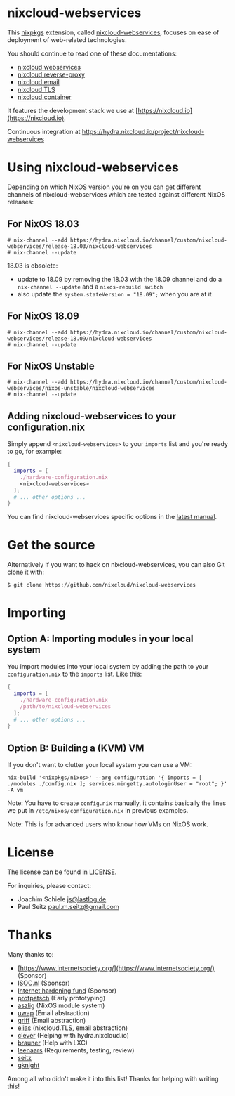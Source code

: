 # nixcloud-webservices

This [nixpkgs](https://github.com/NixOS/nixpkgs) extension, called [nixcloud-webservices](https://github.com/nixcloud/nixcloud-webservices), focuses on ease of deployment of web-related technologies. 

You should continue to read one of these documentations:

* [nixcloud.webservices](documentation/nixcloud.webservices.md)
* [nixcloud.reverse-proxy](documentation/nixcloud.reverse-proxy.md)
* [nixcloud.email](documentation/nixcloud.email.md)
* [nixcloud.TLS](documentation/nixcloud.TLS.md)
* [nixcloud.container](https://github.com/nixcloud/nixcloud-container)


It features the development stack we use at [https://nixcloud.io](https://nixcloud.io). 

Continuous integration at <https://hydra.nixcloud.io/project/nixcloud-webservices>

# Using nixcloud-webservices

Depending on which NixOS version you're on you can get different channels of
nixcloud-webservices which are tested against different NixOS releases:

## For NixOS 18.03

```sh-session
# nix-channel --add https://hydra.nixcloud.io/channel/custom/nixcloud-webservices/release-18.03/nixcloud-webservices
# nix-channel --update
```

18.03 is obsolete:

* update to 18.09 by removing the 18.03 with the 18.09 channel and do a `nix-channel --update` and a `nixos-rebuild switch`
* also update the `system.stateVersion = "18.09";` when you are at it 

## For NixOS 18.09

```sh-session
# nix-channel --add https://hydra.nixcloud.io/channel/custom/nixcloud-webservices/release-18.09/nixcloud-webservices
# nix-channel --update
```

## For NixOS Unstable

```sh-session
# nix-channel --add https://hydra.nixcloud.io/channel/custom/nixcloud-webservices/nixos-unstable/nixcloud-webservices
# nix-channel --update
```

## Adding nixcloud-webservices to your configuration.nix

Simply append `<nixcloud-webservices>` to your `imports` list and you're ready
to go, for example:

```nix
{
  imports = [
    ./hardware-configuration.nix
    <nixcloud-webservices>
  ];
  # ... other options ...
}
```

You can find nixcloud-webservices specific options in the [latest manual](https://hydra.nixcloud.io/job/nixcloud-webservices/release-18.03/manual/latest/download/1).

# Get the source

Alternatively if you want to hack on nixcloud-webservices, you can also Git
clone it with:

```sh-session
$ git clone https://github.com/nixcloud/nixcloud-webservices
```

# Importing

## Option A: Importing modules in your local system

You import modules into your local system by adding the path to your `configuration.nix` to the `imports` list. Like this:

```nix
{
  imports = [
    ./hardware-configuration.nix
    /path/to/nixcloud-webservices
  ];
  # ... other options ...
}
```

## Option B: Building a (KVM) VM

If you don't want to clutter your local system you can use a VM:

    nix-build '<nixpkgs/nixos>' --arg configuration '{ imports = [ ./modules ./config.nix ]; services.mingetty.autologinUser = "root"; }' -A vm

Note: You have to create `config.nix` manually, it contains basically the lines we put in `/etc/nixos/configuration.nix` in previous examples.

Note: This is for advanced users who know how VMs on NixOS work.
    
# License

The license can be found in [LICENSE](LICENSE).

For inquiries, please contact:

 * Joachim Schiele <js@lastlog.de>
 * Paul Seitz <paul.m.seitz@gmail.com>

# Thanks

Many thanks to:

- [https://www.internetsociety.org/](https://www.internetsociety.org/) (Sponsor)
- [ISOC.nl](https://ISOC.nl) (Sponsor)
- [Internet hardening fund](https://nlnet.nl/internethardening/) (Sponsor)
- [profpatsch](https://github.com/Profpatsch) (Early prototyping)
- [aszlig](https://github.com/aszlig) (NixOS module system)
- [uwap](https://github.com/uwap) (Email abstraction)
- [griff](https://github.com/griff) (Email abstraction)
- [elias](https://github.com/eliasp) (nixcloud.TLS, email abstraction)
- [clever](https://github.com/cleverca22) (Helping with hydra.nixcloud.io)
- [brauner](https://github.com/brauner) (Help with LXC)
- [leenaars](https://github.com/leenaars) (Requirements, testing, review)
- [seitz](https://github.com/seitz)
- [qknight](https://github.com/qknight)

Among all who didn't make it into this list! Thanks for helping with writing this!
